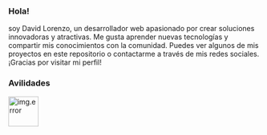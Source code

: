 ### Hola!
soy David Lorenzo, un desarrollador web apasionado por crear soluciones innovadoras y atractivas. Me gusta aprender nuevas tecnologías y compartir mis conocimientos con la comunidad. Puedes ver algunos de mis proyectos en este repositorio o contactarme a través de mis redes sociales. ¡Gracias por visitar mi perfil!

### Avilidades

<img src="https://th.bing.com/th/id/R.502448f2d3bf11cb4fe3d5c76ba700ae?rik=edssChaITNcCow&pid=ImgRaw&r=0" alt="img.error" width="60em" height="60em">
